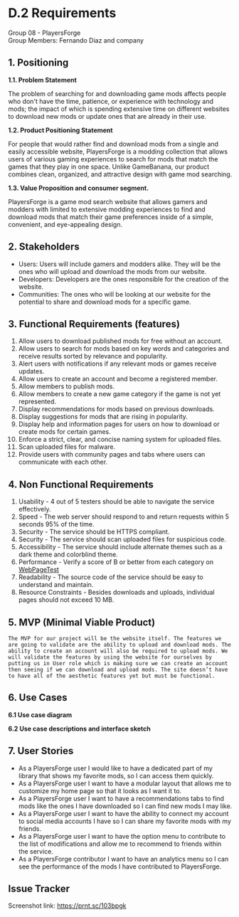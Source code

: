 # D.2 Requirements

Group 08 - PlayersForge\
Group Members: Fernando Diaz and company

## 1. Positioning 
**1.1. Problem Statement**

The problem of searching for and downloading game mods affects people who
don't have the time, patience, or experience with technology and mods;
the impact of which is spending extensive time on different websites to download
new mods or update ones that are already in their use.

**1.2. Product Positioning Statement** 

For people that would rather find and download mods from a single and easily accessible website,
PlayersForge is a modding collection that allows users of various gaming experiences to 
search for mods that match the games that they play in one space. Unlike GameBanana, our product
combines clean, organized, and attractive design with game mod searching.

**1.3. Value Proposition and consumer segment.**


PlayersForge is a game mod search website that allows gamers and modders with limited 
to extensive modding experiences to find and download mods that match their game 
preferences inside of a simple, convenient, and eye-appealing design.


## 2. Stakeholders

- Users: Users will include gamers and modders alike. They will be the ones who will upload and download the mods from our website.
- Developers: Developers are the ones responsible for the creation of the website.
- Communities: The ones who will be looking at our website for the potential to share and download mods for a 	specific game. 

## 3. Functional Requirements (features)
1. Allow users to download published mods for free without an account.
2. Allow users to search for mods based on key words and categories and receive results sorted by relevance and popularity.
3. Alert users with notifications if any relevant mods or games receive updates.
4. Allow users to create an account and become a registered member.
5. Allow members to publish mods.
6. Allow members to create a new game category if the game is not yet represented.
7. Display recommendations for mods based on previous downloads.
8. Display suggestions for mods that are rising in popularity.
9. Display help and information pages for users on how to download or create mods for certain games.
10. Enforce a strict, clear, and concise naming system for uploaded files.
11. Scan uploaded files for malware.
12. Provide users with community pages and tabs where users can communicate with each other.

## 4. Non Functional Requirements
1. Usability - 4 out of 5 testers should be able to navigate the service effectively.
2. Speed - The web server should respond to and return requests within 5 seconds 95% of the time.
3. Security - The service should be HTTPS compliant.
4. Security - The service should scan uploaded files for suspicious code.
5. Accessibility - The service should include alternate themes such as a dark theme and colorblind theme.
6. Performance - Verify a score of B or better from each category on [WebPageTest](https://www.webpagetest.org)
7. Readability - The source code of the service should be easy to understand and maintain.
8. Resource Constraints - Besides downloads and uploads, individual pages should not exceed 10 MB.
	
## 5. MVP (Minimal Viable Product)

	The MVP for our project will be the website itself. The features we are going to validate are the ability to upload and download mods. The ability to create an account will also be required to upload mods. We will validate the features by using the website for ourselves by putting us in User role which is making sure we can create an account then seeing if we can download and upload mods. The site doesn’t have to have all of the aesthetic features yet but must be functional.


## 6. Use Cases
**6.1 Use case diagram**

**6.2 Use case descriptions and interface sketch**

## 7. User Stories
- As a PlayersForge user I would like to have a dedicated part of my library that shows my favorite mods, so I can access them quickly.
- As a PlayersForge user I want to have a modular layout that allows me to customize my home page so that it looks as I want it to.
- As a PlayersForge user I want to have a recommendations tabs to find mods like the ones I have downloaded so I can find new mods I may like.
- As a PlayersForge user I want to have the ability to connect my account to social media accounts I have so I can share my favorite mods with my friends.
- As a PlayersForge user I want to have the option menu to contribute to the list of modifications and allow me to recommend to friends within the service.
- As a PlayersForge contributor I want to have an analytics menu so I can see the performance of the mods I have contributed to PlayersForge. 


## Issue Tracker 
Screenshot link: https://prnt.sc/103bpgk